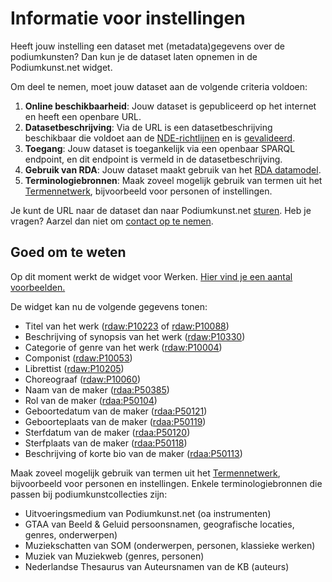 # Informatie voor instellingen

Heeft jouw instelling een dataset met (metadata)gegevens over de podiumkunsten? Dan kun je de dataset laten opnemen in de Podiumkunst.net widget. 

Om deel te nemen, moet jouw dataset aan de volgende criteria voldoen: 

1. **Online beschikbaarheid**: Jouw dataset is gepubliceerd op het internet en heeft een openbare URL. 
2. **Datasetbeschrijving**: Via de URL is een datasetbeschrijving beschikbaar die voldoet aan de [NDE-richtlijnen](https://netwerk-digitaal-erfgoed.github.io/requirements-datasets/) en is [gevalideerd](https://datasetregister.netwerkdigitaalerfgoed.nl/validate.php). 
3. **Toegang**: Jouw dataset is toegankelijk via een openbaar SPARQL endpoint, en dit endpoint is vermeld in de datasetbeschrijving. 
4. **Gebruik van RDA**: Jouw dataset maakt gebruik van het [RDA datamodel](https://www.podiumkunst.net/kennisbank/metadata). 
5. **Terminologiebronnen**: Maak zoveel mogelijk gebruik van termen uit het [Termennetwerk](https://termennetwerk.netwerkdigitaalerfgoed.nl/), bijvoorbeeld voor personen of instellingen.

Je kunt de URL naar de dataset dan naar Podiumkunst.net [sturen](https://widget.podiumkunst.net/). Heb je vragen? Aarzel dan niet om [contact op te nemen](https://widget.podiumkunst.net/).

## Goed om te weten

Op dit moment werkt de widget voor Werken. [Hier vind je een aantal voorbeelden.](https://widget.podiumkunst.net/)

De widget kan nu de volgende gegevens tonen: 

- Titel van het werk ([rdaw:P10223](https://www.rdaregistry.info/Elements/w/#P10223) of [rdaw:P10088](https://www.rdaregistry.info/Elements/w/#P100883))
- Beschrijving of synopsis van het werk ([rdaw:P10330](https://www.rdaregistry.info/Elements/w/#P10330))
- Categorie of genre van het werk ([rdaw:P10004](https://www.rdaregistry.info/Elements/w/#P10004))
- Componist ([rdaw:P10053](https://www.rdaregistry.info/Elements/w/#P10053))
- Librettist ([rdaw:P10205](https://www.rdaregistry.info/Elements/w/#P10205))
- Choreograaf ([rdaw:P10060](https://www.rdaregistry.info/Elements/w/#P10060))
- Naam van de maker ([rdaa:P50385](https://www.rdaregistry.info/Elements/a/#P50385))
- Rol van de maker ([rdaa:P50104](https://www.rdaregistry.info/Elements/a/#P50104))
- Geboortedatum van de maker ([rdaa:P50121](https://www.rdaregistry.info/Elements/a/#P50121))
- Geboorteplaats van de maker ([rdaa:P50119](https://www.rdaregistry.info/Elements/a/#P50119))
- Sterfdatum van de maker ([rdaa:P50120](https://www.rdaregistry.info/Elements/a/#P50120))
- Sterfplaats van de maker ([rdaa:P50118](https://www.rdaregistry.info/Elements/a/#P50118))
- Beschrijving of korte bio van de maker ([rdaa:P50113](https://www.rdaregistry.info/Elements/a/#P50118))

Maak zoveel mogelijk gebruik van termen uit het [Termennetwerk](https://termennetwerk.netwerkdigitaalerfgoed.nl/), bijvoorbeeld voor personen en instellingen. Enkele terminologiebronnen die passen bij podiumkunstcollecties zijn: 

- Uitvoeringsmedium van Podiumkunst.net (oa instrumenten)
- GTAA van Beeld & Geluid persoonsnamen, geografische locaties, genres, onderwerpen)
- Muziekschatten van SOM (onderwerpen, personen, klassieke werken)
- Muziek van Muziekweb (genres, personen)
- Nederlandse Thesaurus van Auteursnamen van de KB (auteurs)
